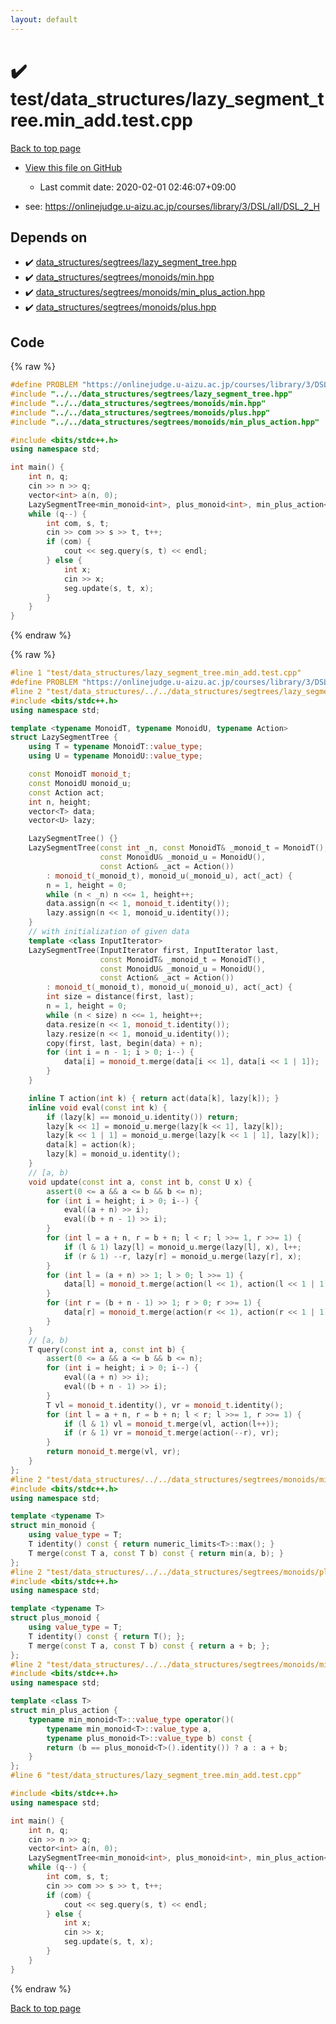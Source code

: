 ```yaml
---
layout: default
---
```


<!-- mathjax config similar to math.stackexchange -->
<script type="text/javascript" async
  src="https://cdnjs.cloudflare.com/ajax/libs/mathjax/2.7.5/MathJax.js?config=TeX-MML-AM_CHTML">
</script>
<script type="text/x-mathjax-config">
  MathJax.Hub.Config({
    TeX: { equationNumbers: { autoNumber: "AMS" }},
    tex2jax: {
      inlineMath: [ ['$','$'] ],
      processEscapes: true
    },
    "HTML-CSS": { matchFontHeight: false },
    displayAlign: "left",
    displayIndent: "2em"
  });
</script>

<script type="text/javascript" src="https://cdnjs.cloudflare.com/ajax/libs/jquery/3.4.1/jquery.min.js"></script>
<script src="https://cdn.jsdelivr.net/npm/jquery-balloon-js@1.1.2/jquery.balloon.min.js" integrity="sha256-ZEYs9VrgAeNuPvs15E39OsyOJaIkXEEt10fzxJ20+2I=" crossorigin="anonymous"></script>
<script type="text/javascript" src="../../../assets/js/copy-button.js"></script>
<link rel="stylesheet" href="../../../assets/css/copy-button.css" />


# :heavy_check_mark: test/data_structures/lazy_segment_tree.min_add.test.cpp

<a href="../../../index.html">Back to top page</a>

* <a href="{{ site.github.repository_url }}/blob/master/test/data_structures/lazy_segment_tree.min_add.test.cpp">View this file on GitHub</a>
    - Last commit date: 2020-02-01 02:46:07+09:00


* see: <a href="https://onlinejudge.u-aizu.ac.jp/courses/library/3/DSL/all/DSL_2_H">https://onlinejudge.u-aizu.ac.jp/courses/library/3/DSL/all/DSL_2_H</a>


## Depends on

* :heavy_check_mark: <a href="../../../library/data_structures/segtrees/lazy_segment_tree.hpp.html">data_structures/segtrees/lazy_segment_tree.hpp</a>
* :heavy_check_mark: <a href="../../../library/data_structures/segtrees/monoids/min.hpp.html">data_structures/segtrees/monoids/min.hpp</a>
* :heavy_check_mark: <a href="../../../library/data_structures/segtrees/monoids/min_plus_action.hpp.html">data_structures/segtrees/monoids/min_plus_action.hpp</a>
* :heavy_check_mark: <a href="../../../library/data_structures/segtrees/monoids/plus.hpp.html">data_structures/segtrees/monoids/plus.hpp</a>


## Code

<a id="unbundled"></a>
{% raw %}
```cpp
#define PROBLEM "https://onlinejudge.u-aizu.ac.jp/courses/library/3/DSL/all/DSL_2_H"
#include "../../data_structures/segtrees/lazy_segment_tree.hpp"
#include "../../data_structures/segtrees/monoids/min.hpp"
#include "../../data_structures/segtrees/monoids/plus.hpp"
#include "../../data_structures/segtrees/monoids/min_plus_action.hpp"

#include <bits/stdc++.h>
using namespace std;

int main() {
    int n, q;
    cin >> n >> q;
    vector<int> a(n, 0);
    LazySegmentTree<min_monoid<int>, plus_monoid<int>, min_plus_action<int>> seg(begin(a), end(a));
    while (q--) {
        int com, s, t;
        cin >> com >> s >> t, t++;
        if (com) {
            cout << seg.query(s, t) << endl;
        } else {
            int x;
            cin >> x;
            seg.update(s, t, x);
        }
    }
}
```
{% endraw %}

<a id="bundled"></a>
{% raw %}
```cpp
#line 1 "test/data_structures/lazy_segment_tree.min_add.test.cpp"
#define PROBLEM "https://onlinejudge.u-aizu.ac.jp/courses/library/3/DSL/all/DSL_2_H"
#line 2 "test/data_structures/../../data_structures/segtrees/lazy_segment_tree.hpp"
#include <bits/stdc++.h>
using namespace std;

template <typename MonoidT, typename MonoidU, typename Action>
struct LazySegmentTree {
    using T = typename MonoidT::value_type;
    using U = typename MonoidU::value_type;

    const MonoidT monoid_t;
    const MonoidU monoid_u;
    const Action act;
    int n, height;
    vector<T> data;
    vector<U> lazy;

    LazySegmentTree() {}
    LazySegmentTree(const int _n, const MonoidT& _monoid_t = MonoidT(),
                    const MonoidU& _monoid_u = MonoidU(),
                    const Action& _act = Action())
        : monoid_t(_monoid_t), monoid_u(_monoid_u), act(_act) {
        n = 1, height = 0;
        while (n < _n) n <<= 1, height++;
        data.assign(n << 1, monoid_t.identity());
        lazy.assign(n << 1, monoid_u.identity());
    }
    // with initialization of given data
    template <class InputIterator>
    LazySegmentTree(InputIterator first, InputIterator last,
                    const MonoidT& _monoid_t = MonoidT(),
                    const MonoidU& _monoid_u = MonoidU(),
                    const Action& _act = Action())
        : monoid_t(_monoid_t), monoid_u(_monoid_u), act(_act) {
        int size = distance(first, last);
        n = 1, height = 0;
        while (n < size) n <<= 1, height++;
        data.resize(n << 1, monoid_t.identity());
        lazy.resize(n << 1, monoid_u.identity());
        copy(first, last, begin(data) + n);
        for (int i = n - 1; i > 0; i--) {
            data[i] = monoid_t.merge(data[i << 1], data[i << 1 | 1]);
        }
    }

    inline T action(int k) { return act(data[k], lazy[k]); }
    inline void eval(const int k) {
        if (lazy[k] == monoid_u.identity()) return;
        lazy[k << 1] = monoid_u.merge(lazy[k << 1], lazy[k]);
        lazy[k << 1 | 1] = monoid_u.merge(lazy[k << 1 | 1], lazy[k]);
        data[k] = action(k);
        lazy[k] = monoid_u.identity();
    }
    // [a, b)
    void update(const int a, const int b, const U x) {
        assert(0 <= a && a <= b && b <= n);
        for (int i = height; i > 0; i--) {
            eval((a + n) >> i);
            eval((b + n - 1) >> i);
        }
        for (int l = a + n, r = b + n; l < r; l >>= 1, r >>= 1) {
            if (l & 1) lazy[l] = monoid_u.merge(lazy[l], x), l++;
            if (r & 1) --r, lazy[r] = monoid_u.merge(lazy[r], x);
        }
        for (int l = (a + n) >> 1; l > 0; l >>= 1) {
            data[l] = monoid_t.merge(action(l << 1), action(l << 1 | 1));
        }
        for (int r = (b + n - 1) >> 1; r > 0; r >>= 1) {
            data[r] = monoid_t.merge(action(r << 1), action(r << 1 | 1));
        }
    }
    // [a, b)
    T query(const int a, const int b) {
        assert(0 <= a && a <= b && b <= n);
        for (int i = height; i > 0; i--) {
            eval((a + n) >> i);
            eval((b + n - 1) >> i);
        }
        T vl = monoid_t.identity(), vr = monoid_t.identity();
        for (int l = a + n, r = b + n; l < r; l >>= 1, r >>= 1) {
            if (l & 1) vl = monoid_t.merge(vl, action(l++));
            if (r & 1) vr = monoid_t.merge(action(--r), vr);
        }
        return monoid_t.merge(vl, vr);
    }
};
#line 2 "test/data_structures/../../data_structures/segtrees/monoids/min.hpp"
#include <bits/stdc++.h>
using namespace std;

template <typename T>
struct min_monoid {
    using value_type = T;
    T identity() const { return numeric_limits<T>::max(); }
    T merge(const T a, const T b) const { return min(a, b); }
};
#line 2 "test/data_structures/../../data_structures/segtrees/monoids/plus.hpp"
#include <bits/stdc++.h>
using namespace std;

template <typename T>
struct plus_monoid {
    using value_type = T;
    T identity() const { return T(); };
    T merge(const T a, const T b) const { return a + b; };
};
#line 2 "test/data_structures/../../data_structures/segtrees/monoids/min_plus_action.hpp"
#include <bits/stdc++.h>
using namespace std;

template <class T>
struct min_plus_action {
    typename min_monoid<T>::value_type operator()(
        typename min_monoid<T>::value_type a,
        typename plus_monoid<T>::value_type b) const {
        return (b == plus_monoid<T>().identity()) ? a : a + b;
    }
};
#line 6 "test/data_structures/lazy_segment_tree.min_add.test.cpp"

#include <bits/stdc++.h>
using namespace std;

int main() {
    int n, q;
    cin >> n >> q;
    vector<int> a(n, 0);
    LazySegmentTree<min_monoid<int>, plus_monoid<int>, min_plus_action<int>> seg(begin(a), end(a));
    while (q--) {
        int com, s, t;
        cin >> com >> s >> t, t++;
        if (com) {
            cout << seg.query(s, t) << endl;
        } else {
            int x;
            cin >> x;
            seg.update(s, t, x);
        }
    }
}

```
{% endraw %}

<a href="../../../index.html">Back to top page</a>


